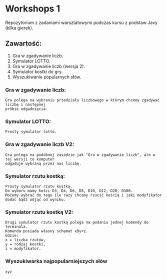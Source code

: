 # Workshops 1

Repozytorium z zadaniami warsztatowymi podczas kursu z podstaw Javy (kilka gierek).

## Zawartość:

1. Gra w zgadywanie liczb.
1. Symulator LOTTO.
1. Gra w zgadywanie liczb (wersja 2).
1. Symulator kostki do gry.
1. Wyszukiwanie popularnych słów.

### Gra w zgadywanie liczb:

```text
Gra polega na wybraniu przedziału liczbowego w którym chcemy zgadywać liczbę i następnej
próbie odgadnięcia.
```

### Symulator LOTTO:

```text
Prosty symulator lotto.
```

### Gra w zgadywanie liczb V2:

```text
Gra polega na podobnej zasadzie jak "Gra w zgadywanie liczb", ale w tej wersji to komputer
odgaduje wybraną przez nas liczbę.
```

### Symulator rzutu kostką:

```text
Prosty symulator rzutu kostką.
Do wyboru mamy kości D3, D4, D6, D8, D10, D12, D20, D100.
Możemy wybrać do tego ile razy chcemy rzucić kością i jaki modyfikator dodać bądź odjąć od wyniku.
```

### Symulator rzutu kostką V2:
```text
Drugi symulator rzutu kostką polega na podaniu jednej komendy do terminala.
Komenda posiada własny schemat xDy+z. 
Gdzie: 
x = liczba rzutów,
y = rodzaj kostki,
z = modyfikator.
```

### Wyszukiwarka najpopularniejszych słów

```text
xyz
```



